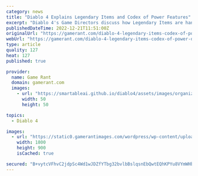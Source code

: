 ```yaml
---
category: news
title: "Diablo 4 Explains Legendary Items and Codex of Power Features"
excerpt: "Diablo 4's Game Directors discuss how Legendary Items are handled in the sequel with the introduction of its universal Codex of Power feature."
publishedDateTime: 2022-12-21T11:51:00Z
originalUrl: "https://gamerant.com/diablo-4-legendary-items-codex-of-power-details/"
webUrl: "https://gamerant.com/diablo-4-legendary-items-codex-of-power-details/"
type: article
quality: 127
heat: 127
published: true

provider:
  name: Game Rant
  domain: gamerant.com
  images:
    - url: "https://smartableai.github.io/diablo4/assets/images/organizations/gamerant.com-50x50.jpg"
      width: 50
      height: 50

topics:
  - Diablo 4

images:
  - url: "https://static0.gamerantimages.com/wordpress/wp-content/uploads/2022/12/diablo-5.jpg"
    width: 1800
    height: 900
    isCached: true

secured: "B+vytcVFhvC2jdpSc4Wd1wJDZfYTbg32bvlbBslqsnEbQwtEQhKPYu8VYmWHbFKBzpCzNi/RUuBkEs5LsLQtX2v7bYVD5VGPflNAekPC/S+5MdqF9vPwjH2ejTx7X0twNRDIdnkIo5CvsdeNUiKNgquciEyTa6SZ7ZPqU76lmirB0mQ4VLFAhRlyis4v1PwfMd9+C3zfQYz+BmCFCWld7BgG9hf8wiY+RhD58WgwRBmrSDOONreAGQrtWQD0dv4N9T8Cw95yqGH362nyyd3njtCmC5KlgXMPFaHKv8IIFia+KV3RtEsQ42zt/m1GLdegQotzPBBOyRqIFTV8yIIeIYdqeeWOM0wi2DIh1PoxctI=;WznI96W5a0jhlT55F1lusA=="
---
```


